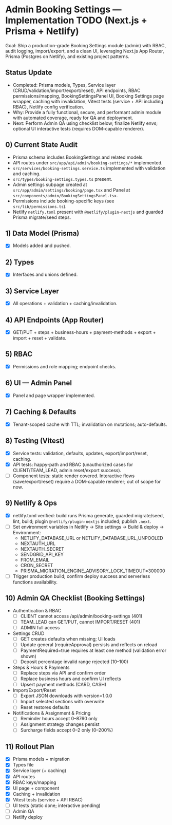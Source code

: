 # Admin Booking Settings — Implementation TODO (Next.js + Prisma + Netlify)

Goal: Ship a production-grade Booking Settings module (admin) with RBAC, audit logging, import/export, and a clean UI, leveraging Next.js App Router, Prisma (Postgres on Netlify), and existing project patterns.


## Status Update

- Completed: Prisma models, Types, Service layer (CRUD/validation/import/export/reset), API endpoints, RBAC permissions/mapping, BookingSettingsPanel UI, Booking Settings page wrapper, caching with invalidation, Vitest tests (service + API including RBAC), Netlify config verification.
- Why: Provide a fully functional, secure, and performant admin module with automated coverage, ready for QA and deployment.
- Next: Perform Admin QA using checklist below; finalize Netlify envs; optional UI interactive tests (requires DOM-capable renderer).


## 0) Current State Audit

- Prisma schema includes BookingSettings and related models.
- API routes under `src/app/api/admin/booking-settings/*` implemented.
- `src/services/booking-settings.service.ts` implemented with validation and caching.
- `src/types/booking-settings.types.ts` present.
- Admin settings subpage created at `src/app/admin/settings/booking/page.tsx` and Panel at `src/components/admin/BookingSettingsPanel.tsx`.
- Permissions include booking-specific keys (see `src/lib/permissions.ts`).
- Netlify `netlify.toml` present with `@netlify/plugin-nextjs` and guarded Prisma migrate/seed steps.


## 1) Data Model (Prisma)

- [x] Models added and pushed.

## 2) Types

- [x] Interfaces and unions defined.

## 3) Service Layer

- [x] All operations + validation + caching/invalidation.

## 4) API Endpoints (App Router)

- [x] GET/PUT + steps + business-hours + payment-methods + export + import + reset + validate.

## 5) RBAC

- [x] Permissions and role mapping; endpoint checks.

## 6) UI — Admin Panel

- [x] Panel and page wrapper implemented.

## 7) Caching & Defaults

- [x] Tenant-scoped cache with TTL; invalidation on mutations; auto-defaults.

## 8) Testing (Vitest)

- [x] Service tests: validation, defaults, updates, export/import/reset, caching.
- [x] API tests: happy-path and RBAC (unauthorized cases for CLIENT/TEAM_LEAD, admin reset/export success).
- [ ] Component tests: static render covered. Interactive flows (save/export/reset) require a DOM-capable renderer; out of scope for now.

## 9) Netlify & Ops

- [x] netlify.toml verified: build runs Prisma generate, guarded migrate/seed, lint, build; plugin `@netlify/plugin-nextjs` included; publish `.next`.
- [ ] Set environment variables in Netlify → Site settings → Build & deploy → Environment:
  - NETLIFY_DATABASE_URL or NETLIFY_DATABASE_URL_UNPOOLED
  - NEXTAUTH_URL
  - NEXTAUTH_SECRET
  - SENDGRID_API_KEY
  - FROM_EMAIL
  - CRON_SECRET
  - PRISMA_MIGRATION_ENGINE_ADVISORY_LOCK_TIMEOUT=300000
- [ ] Trigger production build; confirm deploy success and serverless functions availability.

## 10) Admin QA Checklist (Booking Settings)

- Authentication & RBAC
  - [ ] CLIENT cannot access /api/admin/booking-settings (401)
  - [ ] TEAM_LEAD can GET/PUT, cannot IMPORT/RESET (401)
  - [ ] ADMIN full access
- Settings CRUD
  - [ ] GET creates defaults when missing; UI loads
  - [ ] Update general (requireApproval) persists and reflects on reload
  - [ ] PaymentRequired=true requires at least one method (validation error shown)
  - [ ] Deposit percentage invalid range rejected (10–100)
- Steps & Hours & Payments
  - [ ] Replace steps via API and confirm order
  - [ ] Replace business hours and confirm UI reflects
  - [ ] Upsert payment methods (CARD, CASH)
- Import/Export/Reset
  - [ ] Export JSON downloads with version=1.0.0
  - [ ] Import selected sections with overwrite
  - [ ] Reset restores defaults
- Notifications & Assignment & Pricing
  - [ ] Reminder hours accept 0–8760 only
  - [ ] Assignment strategy changes persist
  - [ ] Surcharge fields accept 0–2 only (0–200%)

## 11) Rollout Plan

- [x] Prisma models + migration
- [x] Types file
- [x] Service layer (+ caching)
- [x] API routes
- [x] RBAC keys/mapping
- [x] UI page + component
- [x] Caching + invalidation
- [x] Vitest tests (service + API RBAC)
- [ ] UI tests (static done; interactive pending)
- [ ] Admin QA
- [ ] Netlify deploy

